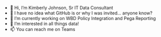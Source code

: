 - 👋 Hi, I’m Kimberly Johnson, Sr IT Data Consultant
- 👀 I have no idea what GitHub is or why I was invited... anyone know?
- 🌱 I’m currently working on WBD Policy Integration and Pega Reporting
- 💞️ I’m interested in all things data!
- 📫 You can reach me on Teams

<!---
cmkknk/cmkknk is a ✨ special ✨ repository because its `README.md` (this file) appears on your GitHub profile.
You can click the Preview link to take a look at your changes.
--->
